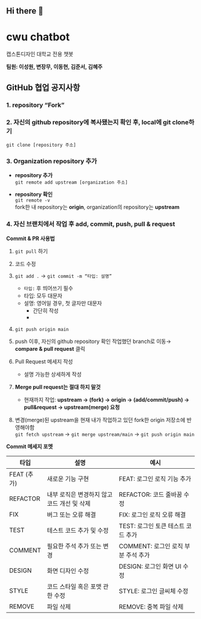 ## Hi there 👋

# cwu chatbot
캡스톤디자인 대학교 전용 챗봇

**팀원: 이성원, 변장무, 이동현, 김준서, 김혜주**

## **GitHub 협업 공지사항**

### 1. **repository “Fork”**

### 2. **자신의 github repository에 복사됐는지 확인 후, local에 git clone하기**
`git clone [repository 주소]`

### 3. Organization repository 추가
- **repository 추가** </br>
    `git remote add upstream [organization 주소]`
    
- **repository 확인** </br>
    `git remote -v` </br>
      fork한 내 repository는 **origin**, organization의 repository는 **upstream**

### 4. 자신 브랜치에서 작업 후 add, commit, push, pull & request

**Commit & PR 사용법**

1. `git pull` 하기
2. 코드 수정
3. `git add .` → `git commit -m “타입: 설명”`
    - `타입:` 후 띄어쓰기 필수
    - 타입: 모두 대문자
    - 설명: 영어일 경우, 첫 글자만 대문자
        - 간단히 작성
        -  
4. `git push origin main`

5. push 이후, 자신의 github repository 확인 
    작업했던 branch로 이동→ **compare & pull request** 클릭

6. Pull Request 메세지 작성
    - 설명 가능한 상세하게 작성
    
7.  **Merge pull request는 절대 하지 말것** 
    - 현재까지 작업: **upstream -> (fork) -> origin -> (add/commit/push) -> pull&request -> upstream(merge) 요청**
    
8. 변경(merge)된 upstream을 현재 내가 작업하고 있던 fork한 origin 저장소에 반영해야함 </br>
    `git fetch upstream` → `git merge upstream/main` → `git push origin main`

**Commit 메세지 포멧**

| 타입 | 설명 | 예시 |
| --- | --- | --- |
| FEAT (추가) | 새로운 기능 구현 | FEAT: 로그인 로직 기능 추가 |
| REFACTOR | 내부 로직은 변경하지 않고 코드 개선 및 삭제 | REFACTOR: 코드 줄바꿈 수정 |
| FIX | 버그 또는 오류 해결 | FIX: 로그인 로직 오류 해결 |
| TEST | 테스트 코드 추가 및 수정 | TEST: 로그인 토큰 테스트 코드 추가 |
| COMMENT | 필요한 주석 추가 또는 변경 | COMMENT: 로그인 로직 부분 주석 추가 |
| DESIGN | 화면 디자인 수정 | DESIGN: 로그인 화면 UI 수정 |
| STYLE | 코드 스타일 혹은 포맷 관한 수정 | STYLE: 로그인 글씨체 수정 |
| REMOVE | 파일 삭제 | REMOVE: 중복 파일 삭제 |


